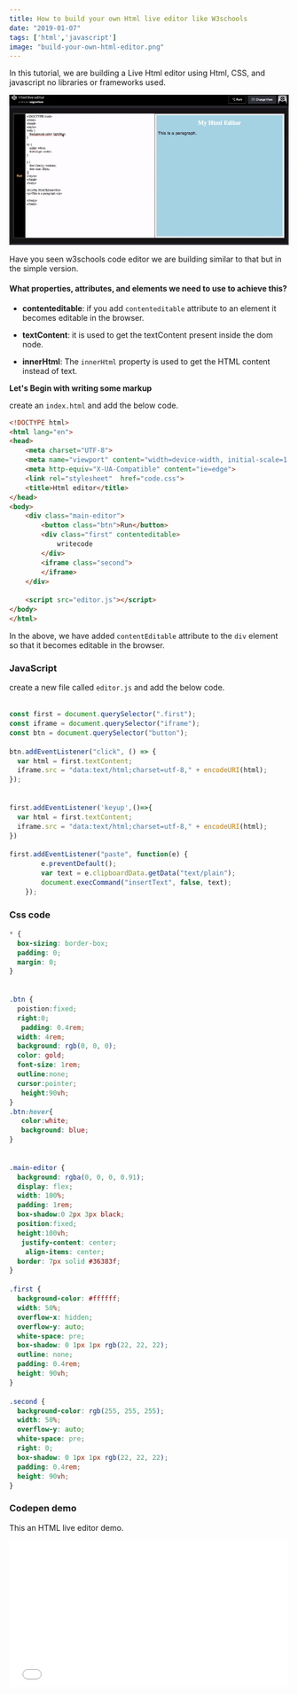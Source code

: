 ```yaml
---
title: How to build your own Html live editor like W3schools
date: "2019-01-07"
tags: ['html','javascript']
image: "build-your-own-html-editor.png"
---
```


In this tutorial, we are building a Live Html editor using Html, CSS, and javascript no libraries or frameworks used.

![html live editor](./html-editor-demo.gif)

Have you seen w3schools code editor we are building similar to that but in the simple version.

#### What properties, attributes, and elements we need to use to achieve this?

- **contenteditable**: if you add `contenteditable` attribute to an element it becomes editable in the browser.

- **textContent**: it is used to get the textContent present inside the dom node.

- **innerHtml**: The `innerHtml` property is used to get the HTML content instead of text.


**Let's Begin with writing some markup**

create an `index.html` and add the below code.

```html
<!DOCTYPE html>
<html lang="en">
<head>
    <meta charset="UTF-8">
    <meta name="viewport" content="width=device-width, initial-scale=1.0">
    <meta http-equiv="X-UA-Compatible" content="ie=edge">
    <link rel="stylesheet"  href="code.css">
    <title>Html editor</title>
</head>
<body>
    <div class="main-editor">
        <button class="btn">Run</button>
        <div class="first" contenteditable>
            writecode
        </div>
        <iframe class="second">
        </iframe>
    </div>

    <script src="editor.js"></script>
</body>
</html>

```

In the above, we have added `contentEditable` attribute to the `div` element so that it becomes editable
in the browser.



### JavaScript

create a new file called `editor.js` and add the below code.

```js

const first = document.querySelector(".first");
const iframe = document.querySelector("iframe");
const btn = document.querySelector("button");

btn.addEventListener("click", () => {
  var html = first.textContent;
  iframe.src = "data:text/html;charset=utf-8," + encodeURI(html);
});


first.addEventListener('keyup',()=>{
  var html = first.textContent;
  iframe.src = "data:text/html;charset=utf-8," + encodeURI(html);
})

first.addEventListener("paste", function(e) {
        e.preventDefault();
        var text = e.clipboardData.getData("text/plain");
        document.execCommand("insertText", false, text);
    });
```


### Css code

```css
* {
  box-sizing: border-box;
  padding: 0;
  margin: 0;
}


.btn {
  poistion:fixed;
  right:0;
   padding: 0.4rem;
  width: 4rem;
  background: rgb(0, 0, 0);
  color: gold;
  font-size: 1rem;
  outline:none;
  cursor:pointer;
   height:90vh;
}
.btn:hover{
   color:white;
   background: blue;
}


.main-editor {
  background: rgba(0, 0, 0, 0.91);
  display: flex;
  width: 100%;
  padding: 1rem;
  box-shadow:0 2px 3px black;
  position:fixed;
  height:100vh;
   justify-content: center;
    align-items: center;
  border: 7px solid #36383f;
}

.first {
  background-color: #ffffff;
  width: 50%;
  overflow-x: hidden;
  overflow-y: auto;
  white-space: pre;
  box-shadow: 0 1px 1px rgb(22, 22, 22);
  outline: none;
  padding: 0.4rem;
  height: 90vh;
}

.second {
  background-color: rgb(255, 255, 255);
  width: 50%;
  overflow-y: auto;
  white-space: pre;
  right: 0;
  box-shadow: 0 1px 1px rgb(22, 22, 22);
  padding: 0.4rem;
  height: 90vh;
}
```

### Codepen demo

This an HTML live editor demo.

<iframe height='265' scrolling='no' title='Html live editor' src='//codepen.io/saigowthamr/embed/YjMwmV/?height=265&theme-id=dark&default-tab=result' frameborder='no' allowtransparency='true' allowfullscreen='true' style='width: 100%;'>See the Pen <a href='https://codepen.io/saigowthamr/pen/YjMwmV/'>Html live editor</a> by saigowtham (<a href='https://codepen.io/saigowthamr'>@saigowthamr</a>) on <a href='https://codepen.io'>CodePen</a>.
</iframe>



